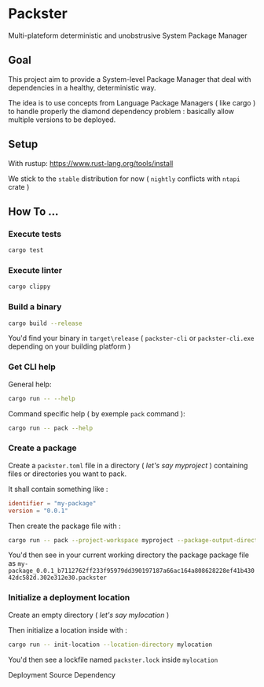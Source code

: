 # Packster

Multi-plateform deterministic and unobstrusive System Package Manager

## Goal

This project aim to provide a System-level Package Manager that deal with dependencies in a healthy, deterministic way.

The idea is to use concepts from Language Package Managers ( like cargo ) to handle properly the diamond dependency problem : basically allow multiple versions to be deployed.

## Setup

With rustup: https://www.rust-lang.org/tools/install

We stick to the `stable` distribution for now ( `nightly` conflicts with `ntapi` crate )

## How To ...

### Execute tests

```sh
cargo test
```

### Execute linter

```sh
cargo clippy
```

### Build a binary

```sh
cargo build --release
```

You'd find your binary in `target\release` ( `packster-cli` or `packster-cli.exe` depending on your building platform )

### Get CLI help

General help:
```sh
cargo run -- --help
```

Command specific help ( by exemple `pack` command ):
```sh
cargo run -- pack --help
```

### Create a package

Create a `packster.toml` file in a directory ( _let's say myproject_ ) containing files or directories you want to pack.

It shall contain something like :

```toml
identifier = "my-package"
version = "0.0.1"
```

Then create the package file with :

```sh
cargo run -- pack --project-workspace myproject --package-output-directory .
```

You'd then see in your current working directory the package package file as `my-package_0.0.1_b7112762ff233f95979dd390197187a66ac164a808628228ef41b43042dc582d.302e312e30.packster`

### Initialize a deployment location

Create an empty directory ( _let's say mylocation_ )

Then initialize a location inside with :
```sh
cargo run -- init-location --location-directory mylocation
```

You'd then see a lockfile named `packster.lock` inside `mylocation`



Deployment
Source
Dependency